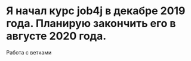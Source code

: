 ﻿# Я начал курс job4j  в декабре 2019 года. Планирую закончить его в августе 2020 года.
Работа с ветками